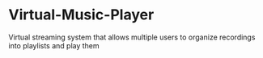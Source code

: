 # Virtual-Music-Player
Virtual streaming system that allows multiple users to organize recordings into playlists and play them
